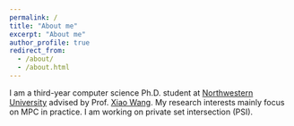 ```yaml
---
permalink: /
title: "About me"
excerpt: "About me"
author_profile: true
redirect_from: 
  - /about/
  - /about.html
---
```


I am a third-year computer science Ph.D. student at [Northwestern University](https://www.northwestern.edu) advised by Prof. [Xiao Wang](https://wangxiao1254.github.io). My research interests mainly focus on MPC in practice. I am working on private set intersection (PSI).

